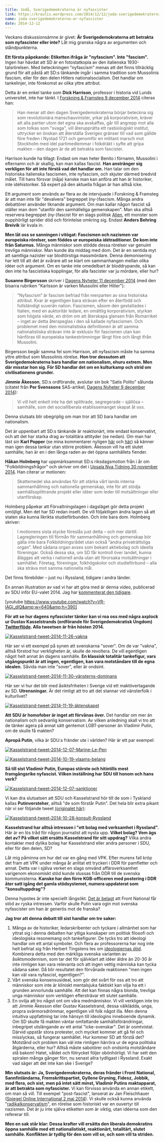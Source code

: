 ```yaml
---
title: Jodå, Sverigedemokraterna är nyfascister
link: https://kraulis.wordpress.com/2014/12/12/joda-sverigedemokraterna-ar-nyfascister/
name: joda-sverigedemokraterna-ar-nyfascister
date: 2014-12-12
---
```

Veckans diskussionsämne är givet: **Är Sverigedemokraterna att betrakta som nyfascister eller inte?** Låt mig granska några av argumenten och ståndpunkterna.

**Ett första påpekande: Etiketten ifråga är "nyfascism". Inte "fascism".** Ingen har hävdat att SD är en fotostatkopia av den italienska 1930-talsrörelsen. Med beteckningen "nyfascism" menas att det finns tillräcklig grund för att påstå att SD:s tänkande ingår i samma tradition som Mussolinis fascism, eller för den delen Hitlers nationalsocialism. Det handlar om tankelinjer, inte förekomst av olika yttre attribut.



Detta är en enkel tanke som **Dick Harrison**, professor i historia vid Lunds universitet, inte har tänkt. I [Forskning &amp; Framsteg 9 december 2014](http://fof.se/artikel/forskarna-ar-eniga-sd-ar-inte-fascister) citeras han:

> Han menar att den dagen Sverigedemokraterna börjar beteckna sig som revolutionära manschauvinister, yrkar på korporativism, kräver att alla partier utom det egna ska avskaffas, går till angrepp mot alla som tolkas som "svaga", vill återupprätta ett rasbiologiskt institut, uttrycker en önskan att återställa Sveriges gränser till vad som gällde före freden i Nystad 1721 och genomför en militant marsch mot Stockholm med idel partimedlemmar i folkdräkt i syfte att gripa makten – den dagen är de att betrakta som fascister.

Harrison kunde ha tillagt: Endast om man heter Benito i förnamn, Mussolini i efternamn och är skallig, kan man kallas fascist. **Han anstränger sig verkligen för att inte förstå vad det handlar om.** Han talar om den historiska italienska fascismen, inte nyfascism, och skjuter därmed bredvid målet. Till hans försvar (nåja) kanske man kan anföra att han är historiker, inte idéhistoriker. Så expert på den aktuella frågan är han alltså icke.

Ett argument som används av flera av de intervjuade i Forskning &amp; Framsteg är att man inte får "devalvera" begreppet (ny-)fascism. Många andra debattörer använder liknande argument. Om man kallar någon fascist så ställer man dom "utanför den samhälleliga gemenskapen". Man ska alltså reservera begreppet (ny-)fascist för en slags politisk [Alien](http://en.wikipedia.org/wiki/Alien_(creature_in_Alien_franchise)), ett monster som oupphörligt sprider död och förintelse omkring sig. Endast **Anders Behring Breivik** lär kvala in.

**Men låt oss se sanningen i vitögat: Fascismen och nazismen var europeiska rörelser, som föddes ur europeiska idétraditioner. De kom inte från Saturnus.** Många människor som stödde dessa rörelser var genuint trevliga människor. Man kunde äta middag med dom. Det är en sentida myt att samtliga nazister var blodtörstiga massmördare. Denna demonisering har lett till att det är svårare att se klart om sammanhangen mellan olika idéer och argument. Om en tanke inte omedelbart är bloddrypande, så kan den inte ha fascistiska kopplingar, för alla fascister var ju mördare, eller hur?

**Susanne Birgersson** skriver i [Dagens Nyheter 11 december 2014](http://www.dn.se/ledare/signerat/susanna-bigersson-karlsson-ar-varken-mussolini-eller-hitler/) (med den bisarra rubriken "Karlsson är varken Mussolini eller Hitler"):

> ”Nyfascism” är fascism befriad från merparten av sina historiska attribut. Kvar är egentligen bara strävan efter en återfödd och fullständigt suverän nation. Fascismen, såsom den gestaltades i Italien, med en auktoritär ledare, en omättlig korporativism, styrkan som högsta värde, en dröm om att återskapa glansen från Romarriket – inget av detta återspeglas i den så kallade nyfascismen. Och problemet med den minimalistiska definitionen är att samma nationalistiska strävan inte är exklusiv för fascismen utan kan hänföras till europeiska tankeströmningar långt före och långt ifrån Mussolini.

Birgersson begår samma fel som Harrison, att nyfascism måste ha samma yttre attribut som Mussolinis rörelse. **Hon tror dessutom att Sverigedemokraterna bara handlar om nationalism, ehuru extrem. Men där misstar hon sig. För SD handlar det om en kulturkamp och strid om civilisationens grunder.**

**Jimmie Åkesson**, SD:s ordförande, avslutar sin bok "Satis Polito" sålunda (citatet från **Per Svenssons** SAS-artikel, [Dagens Nyheter 9 december 2014](http://www.dn.se/kultur-noje/har-ar-texten-som-sas-stoppade-dn-publicerar-per-svenssons-artikel-om-fascismens-skugga-i-norden/)):

> Vi vill helt enkelt inte ha det splittrade, segregerade – själlösa – samhälle, som det socialliberala etablissemanget skapat åt oss.

Denna slutsats blir obegriplig om man tror att SD bara handlar om nationalism.

Det är uppenbart att SD:s tänkande är reaktionärt, inte endast konservativt, och att det har starka drag av totalitära attityder (se nedan). Om man har läst sin **Karl Popper** (se mina kommentarer nyligen [här](/posts/) och [här](/posts/)) så känner man igen dessa tankar utan större problem. Åkesson vill ha ett slutet samhälle; han är en i den långa raden av det öppna samhällets fiender.

**Håkan Holmberg** har uppmärksammat SD:s riksdagsmotion från i år om "Folkbildningsfrågor" och skriver om det i [Upsala Nya Tidning 30 november 2014](http://www.unt.se/asikt/ledare/sd-vill-likrikta-folkbildningen-3486331.aspx). Han citerar ur motionen:

> Skattemedel ska användas för att stärka vårt lands interna sammanhållning och nationella gemenskap, inte för att stödja samhällssplittrande projekt eller idéer som leder till motsättningar eller utanförskap.

Holmberg påpekar att Förvaltningslagen i dagsläget gör detta projekt omöjligt. Men det har SD redan insett. De vill följaktligen ändra lagen så att staten ska kunna likrikta studieförbunden. Och inte bara dom. Holmberg skriver:

> I motionens sista stycke föreslås just detta – och mer därtill. Lagregleringen till förmån för sammanhållning och gemenskap bör gälla inte bara Folkbildningsrådet utan också ”andra privaträttsliga organ”. Med sådana organ avses som bekant aktiebolag och ideella föreningar. Också dessa ska, om SD får kontroll över landet, kunna åläggas att verka i nationell anda utan att förorsaka motsättningar i samhället. Företag, föreningar, folkhögskolor och studieförbund – alla ska sträva mot samma nationella mål.

Det finns förebilder – just nu i Ryssland, tidigare i andra länder.

En annan illustration av vad vi har att göra med är denna video, publicerad av SDU inför EU-valet 2014. Jag har [kommenterat den tidigare](/posts/).

[youtube https://www.youtube.com/watch?v=VR-lAGj_dlQ&amp;w=640&amp;h=390]

**För att se hur dagens nyfascister tänker kan vi roa oss med några axplock ur Gustav Kasselstrands (ordförande för Sverigedemokratisk Ungdom) [Twitterflöde](https://twitter.com/gustavkassel). Alla tweetsen är från hösten 2014.**

[![Kasselstrand-tweet-2014-11-26-vakna](/files/kasselstrand-tweet-2014-11-26-vakna.png)](/posts/kasselstrand-tweet-2014-11-26-vakna.png)

Här ser vi ett exempel på synen att svenskarna "sover". Om de var "vakna", alltså förstod hur verkligheten är, skulle de revoltera. De vill egentligen något helt annat än dagens samhälle. **En klassisk totalitär tankefigur, vars utgångspunkt är att ingen, egentligen, kan vara motståndare till de egna idealen.** Såvida man inte "sover", eller är ondsint.

[![Kasselstrand-tweet-2014-11-30-vänsterns-dominans](/files/kasselstrand-tweet-2014-11-30-vc3a4nsterns-dominans.png)](/posts/kasselstrand-tweet-2014-11-30-vc3a4nsterns-dominans.png)

Här ser vi hur det blir med åsiktsfriheten i Sverige vid ett maktövertagande av SD. **Utrensningar.** Är det rimligt att tro att det stannar vid vänsterfolk i kulturlivet?

[![Kasselstrand-tweet-2014-11-19-äktenskapet](/files/kasselstrand-tweet-2014-11-19-c3a4ktenskapet.png)](/posts/kasselstrand-tweet-2014-11-19-c3a4ktenskapet.png)

**Att SDU är homofober är inget att förvånas över.** Det handlar om mer än nationalism och sedvanlig konservatism. Av vilken anledning skall vi tro att de tänker agera på annat sätt gentemot LGBT-personer än Vladimir Putin, om de skulle få makten?

**Apropå Putin**, vilka är SDU:s fränder ute i världen? Här är ett par exempel:

[![Kasselstrand-tweet-2014-12-07-Marine-Le-Pen](/files/kasselstrand-tweet-2014-12-07-marine-le-pen.png)](/posts/kasselstrand-tweet-2014-12-07-marine-le-pen.png)

[![Kasselstrand-tweet-2014-10-19-vlaams-belang](/files/kasselstrand-tweet-2014-10-19-vlaams-belang.png)](/posts/kasselstrand-tweet-2014-10-19-vlaams-belang.png)

**Så till sist Vladimir Putin, Europas störste och hitintills mest framgångsrike nyfascist. Vilken inställning har SDU till honom och hans verk?**

[![Kasselstrand-tweet-2014-12-07-sanktioner](/files/kasselstrand-tweet-2014-12-07-sanktioner.png)](/posts/kasselstrand-tweet-2014-12-07-sanktioner.png)

Vi kan dra slutsatsen att SDU och Kasselstrand hör till de som i Tyskland kallas **Putinversteher**, alltså "de som förstår Putin". Det hela blir extra pikant när vi ser följande tweet [(originalet här)](https://twitter.com/gustavkassel/status/527137948354232320):

[![Kasselstrand-tweet-2014-10-28-konsult-Ryssland](/files/kasselstrand-tweet-2014-10-28-konsult-ryssland.png)](/posts/kasselstrand-tweet-2014-10-28-konsult-ryssland.png)

**Kasselstrand har alltså intressen i "ett bolag med verksamhet i Ryssland".** Här är en lös tråd för någon journalist att nysta upp. **Vilket bolag? Vem ägs det av? På vilket sätt ersätts Kasselstrand för sitt uppdrag?** Vilka andra kontakter med dylika bolag har Kasselstrand eller andra personer i SDU, eller för den delen, SD?

Låt mig påminna om hur det var en gång med VPK. Efter murens fall kröp det fram att VPK under många år anlitat ett tryckeri i DDR för pamfletter och annat. Detta var i själva verket en slags omvänd affärsverksamhet varigenom ekonomiskt stöd kunde slussas från DDR till de svenska kommunisterna. **Kanske har den förre KGB-officeren med postering i DDR åter satt igång det gamla stödsystemet, numera uppdaterat som "konsultuppdrag"?**

Denna hypotes är inte speciellt långsökt. [Det är belagt](http://www.dn.se/arkiv/nyheter/hart-satsande-le-pen-far-ryska-miljonlan) att Front National får stöd av ryska intressen. Varför skulle Putin vara ogin mot svenska nyfascister om han är generös mot de franska?

**Jag tror att denna debatt till sist handlar om tre saker:**

1. Många av de historiker, ledarskribenter och tyckare i allmänhet som har yttrat sig i denna debatten har ytliga kunskaper om politisk filosofi och ideologiska resonemang och tankefigurer. De tycks tro att ideologi handlar om ett antal symboler. Och flera av professorerna har nog inte helt befriat sig från Herbert Tingstens tes om [ideologiernas död](http://sv.wikipedia.org/wiki/Avideologisering). Kombinera detta med den märkliga svenska varianten av åsiktsmodernism, som tar det för självklart att idéer äldre än 20-30 år inte rimligen kan vara relevanta och att ingen vettig människa kan tycka sådana saker. Då blir resultatet den förvånade reaktionen "men ingen kan väl vara nyfascist, egentligen?".
2. Vårt svenska konsensusideal, som gör det svårt för oss att tro att människor som inte är kliniskt mentalsjuka faktiskt kan vilja ha ett i grunden annorlunda samhälle. Att det kan finnas några blonda, trevliga unga människor som verkligen eftersträvar ett slutet samhälle.
3. En ovilja att tro något ont om våra medmänniskor. Vi vill verkligen inte tro att Jimmie Åkesson eller Gustav Kasselstrand, dessa välklädda, unga, propra svärmorsdrömmar, egentligen vill folk något illa. Men denna intuitiva uppfattning tar inte hänsyn till ideologins inneboende dynamik. Om SD skulle få makten väntar omfattande samhällsförändringar, inbegripet utslängande av ett antal "icke-svenskar". Det är oomtvistat. Därvid uppstår stora protester, och mycket kommer att gå fel och misslyckas, så fungerar samhället. Hur kommer SD att förstå det? Motstånd och problem kan väl inte rimligen härröra ur de egna politiska åtgärderna, eller hur? Alltså måste sabotörer och ondsinta motståndare stå bakom! Hatet, våldet och fötrycket följer obönhörligt. Vi har sett den spiralen många gånger förr, nu senast allra tydligast i Ryssland. Exakt vad säger att det inte kan ske i Sverige?

**Min slutsats är: Ja, Sverigedemokraterna, deras fränder i Front National, Sannfinländarna, Fremskrittspartiet, Gyllene Gryning, Fidesz, Jobbik, med flera, och sist, men på intet sätt minst, Vladimir Putins maktapparat, är att betrakta som nyfascister.** Vi kan förvisso använda en annan etikett, om man så vill. Till exempel "post-fascist", lanserat av Jan Fleischhauer ([Spiegel Online International 2 maj 2014](http://www.spiegel.de/international/world/speeches-by-russian-president-putin-betray-fascist-inspiration-a-967283.html)). Vi skulle också kunna använda "[radikalkonservatism](http://sv.wikipedia.org/wiki/Radikalkonservatism)", en rörelse som historiskt var en ouvertyr till nazismen. Det är ju inte själva etiketten som är viktig, utan idéerna som den refererar till.

**Men en sak står klar: Dessa krafter vill ersätta den liberala demokratins öppna samhälle med ett nationalistiskt, reaktionärt, totalitärt, slutet samhälle. Konflikten är tydlig för den som vill se, och som vill ta striden.**

